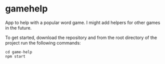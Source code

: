 # gamehelp
App to help with a popular word game. I might add helpers for other games in the future.

To get started, download the repository and from the root directory of the project run the following commands:
```
cd game-help
npm start
```

